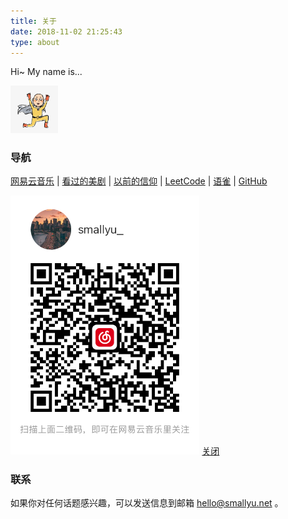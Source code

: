 ```yaml
---
title: 关于
date: 2018-11-02 21:25:43
type: about
---
```


Hi~ My name is...

<img src="img/avatar.jpg" 
  width="15%" 
  style="margin-left:0;" 
  class="no-shadow">

### 导航

<p>
  <a href="#ex1" 
    class="exBtn" 
    rel="modal:open" 
    data-toggle="tooltip" 
    data-placement="bottom" 
    title="音乐的力量">网易云音乐</a>
  | 
  <a href="/us-tv">看过的美剧</a> 
  | 
  <a href="/said-before">以前的信仰</a> 
  | 
  <a href="https://leetcode-cn.com/u/smallyu/" 
    rel="modal:open" 
    data-toggle="tooltip" 
    data-placement="bottom" 
    title="春天花会开">LeetCode</a>
  |
  <a href="https://www.yuque.com/smallyu" 
    data-toggle="tooltip" 
    data-placement="bottom" 
    title="鸟儿自由自在">语雀</a>
  |
  <a href="https://github.com/smallyunet" 
    data-toggle="tooltip" 
    data-placement="bottom" 
    title=""> GitHub </a>
</p>

<div id="ex1" class="modal">
  <img src="img/music.jpg" width="60%" class="no-shadow">
  <a href="#" rel="modal:close">关闭</a>
</div>

<script>
$(".exBtn").click(function() {
  $(this).modal({
    escapeClose: true,
    clickClose: true,
    showClose: true,
    fadeDuration: 100
  });
  return false
})
</script>

### 联系

如果你对任何话题感兴趣，可以发送信息到邮箱 hello@smallyu.net 。

